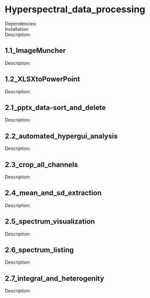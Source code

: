 # Hyperspectral_data_processing
Dependencies: <br>
Installation: <br>
Description: <br>
## 1.1_ImageMuncher
Description:

## 1.2_XLSXtoPowerPoint
Description:

## 2.1_pptx_data-sort_and_delete
Description:

## 2.2_automated_hypergui_analysis
Description:

## 2.3_crop_all_channels
Description:

## 2.4_mean_and_sd_extraction
Description:

## 2.5_spectrum_visualization
Description:

## 2.6_spectrum_listing
Description:

## 2.7_integral_and_heterogenity
Description:
